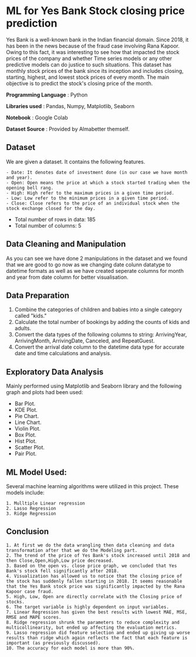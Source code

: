 # ML for Yes Bank Stock closing price prediction
Yes Bank is a well-known bank in the Indian financial domain. Since 2018, it has been in the news because of the fraud case involving Rana Kapoor. Owing to this fact, it was interesting to see how that impacted the stock prices of the company and whether Time series models or any other predictive models can do justice to such situations. This dataset has monthly stock prices of the bank since its inception and includes closing, starting, highest, and lowest stock prices of every month. The main objective is to predict the stock's closing price of the month.

**Programming Language** : Python

**Libraries used** : Pandas, Numpy, Matplotlib, Seaborn

**Notebook** : Google Colab

**Dataset Source** : Provided by Almabetter themself.

## Dataset 
We are given a dataset. It contains the following features.
```
- Date: It denotes date of investment done (in our case we have month and year).
- Open: Open means the price at which a stock started trading when the opening bell rang.
- High: High refer to the maximum prices in a given time period.
- Low: Low refer to the minimum prices in a given time period.
- Close: Close refers to the price of an individual stock when the stock exchange closed for the day.
```

- Total number of rows in data: 185
- Total number of columns: 5

## Data Cleaning and Manipulation
As you can see we have done 2 manipulations in the dataset and we found that we are good to go now as we changing date colunn datatype to datetime formats as well as we have created seperate columns for month and year from date column for better visualisation.

## Data Preparation
 1) Combine the categories of children and babies into a single category called "kids."
 2) Calculate the total number of bookings by adding the counts of kids and adults.
 3) Convert the data types of the following columns to string: ArrivingYear, ArrivingMonth, ArrivingDate, Canceled, and RepeatGuest.
 4) Convert the arrival date column to the datetime data type for accurate date and time calculations and analysis.


## Exploratory Data Analysis
Mainly performed using Matplotlib and Seaborn library and the following graph and plots had been used:
   - Bar Plot.
   - KDE Plot.
   - Pie Chart.
   - Line Chart.
   - Violin Plot.
   - Box Plot.
   - Hist Plot.
   - Scatter Plot.
   - Pair Plot.

## ML Model Used:
Several machine learning algorithms were utilized in this project. These models include:
```
1. Mulltiple Linear regression
2. Lasso Regression
3. Ridge Regression
 ```
             
## Conclusion
```
1. At first we do the data wrangling then data cleaning and data transformation after that we do the Modeling part.
2. The trend of the price of Yes Bank's stock increased until 2018 and then Close,Open,High,Low price decreased.
3. Based on the open vs. close price graph, we concluded that Yes Bank's stock fell significantly after 2018.
4. Visualization has allowed us to notice that the closing price of the stock has suddenly fallen starting in 2018. It seems reasonable that the Yes Bank stock price was significantly impacted by the Rana Kapoor case fraud.
5. High, Low, Open are directly correlate with the Closing price of stocks.
6. The target variable is highly dependent on input variables.
7. Linear Regression has given the best results with lowest MAE, MSE, RMSE and MAPE scores.
8. Ridge regression shrunk the parameters to reduce complexity and multicollinearity, but ended up affecting the evaluation metrics.
9. Lasso regression did feature selection and ended up giving up worse results than ridge which again reflects the fact that each feature is important (as previously discussed).
10. The accuracy for each model is more than 90%.
```
